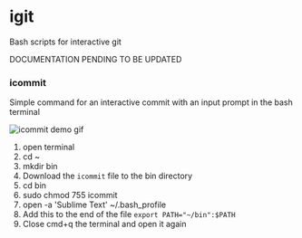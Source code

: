 # igit
Bash scripts for interactive git

DOCUMENTATION PENDING TO BE UPDATED


### icommit
Simple command for an interactive commit with an input prompt in the bash terminal

![icommit demo gif](https://gist.githubusercontent.com/cutiko/1a1f5c43daa0e4b14c740b56710f0cf2/raw/98c51db393bd234f62deb5ef6d0c6aeb1f68f215/icommit_demo.gif)

1. open terminal
2. cd ~
3. mkdir bin
4. Download the `icommit` file to the bin directory
5. cd bin
6. sudo chmod 755 icommit
7. open -a 'Sublime Text' ~/.bash_profile
8. Add this to the end of the file `export PATH="~/bin":$PATH`
9. Close cmd+q the terminal and open it again
